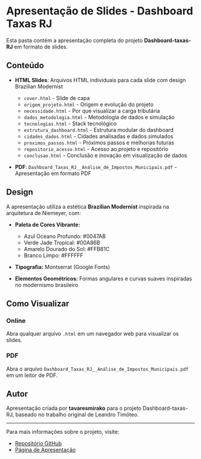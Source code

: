 # Apresentação de Slides - Dashboard Taxas RJ

Esta pasta contém a apresentação completa do projeto **Dashboard-taxas-RJ** em formato de slides.

## Conteúdo

- **HTML Slides**: Arquivos HTML individuais para cada slide com design Brazilian Modernist
  - `cover.html` - Slide de capa
  - `origem_projeto.html` - Origem e evolução do projeto
  - `necessidade.html` - Por que visualizar a carga tributária
  - `dados_metodologia.html` - Metodologia de dados e simulação
  - `tecnologias.html` - Stack tecnológico
  - `estrutura_dashboard.html` - Estrutura modular do dashboard
  - `cidades_dados.html` - Cidades analisadas e dados simulados
  - `proximos_passos.html` - Próximos passos e melhorias futuras
  - `repositorio_acesso.html` - Acesso ao projeto e repositório
  - `conclusao.html` - Conclusão e inovação em visualização de dados

- **PDF**: `Dashboard_Taxas_RJ__Análise_de_Impostos_Municipais.pdf` - Apresentação em formato PDF

## Design

A apresentação utiliza a estética **Brazilian Modernist** inspirada na arquitetura de Niemeyer, com:

- **Paleta de Cores Vibrante:**
  - Azul Oceano Profundo: #0047AB
  - Verde Jade Tropical: #00A86B
  - Amarelo Dourado do Sol: #FFB81C
  - Branco Limpo: #FFFFFF

- **Tipografia:** Montserrat (Google Fonts)
- **Elementos Geométricos:** Formas angulares e curvas suaves inspiradas no modernismo brasileiro

## Como Visualizar

### Online
Abra qualquer arquivo `.html` em um navegador web para visualizar os slides.

### PDF
Abra o arquivo `Dashboard_Taxas_RJ__Análise_de_Impostos_Municipais.pdf` em um leitor de PDF.

## Autor

Apresentação criada por **tavaresmirako** para o projeto Dashboard-taxas-RJ, baseado no trabalho original de Leandro Timóteo.

---

Para mais informações sobre o projeto, visite:
- [Repositório GitHub](https://github.com/tavaresmirako/Dashboard-taxas-RJ)
- [Página de Apresentação](https://tavaresmirako.github.io/Dashboard-taxas-RJ/)
